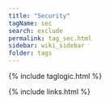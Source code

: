 ```yaml
---
title: "Security"
tagName: sec
search: exclude
permalink: tag_sec.html
sidebar: wiki_sidebar
folder: tags
---
```

{% include taglogic.html %}

{% include links.html %}
